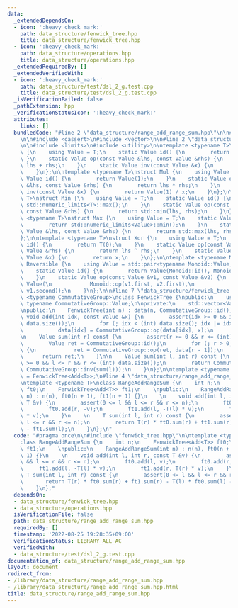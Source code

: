 ```yaml
---
data:
  _extendedDependsOn:
  - icon: ':heavy_check_mark:'
    path: data_structure/fenwick_tree.hpp
    title: data_structure/fenwick_tree.hpp
  - icon: ':heavy_check_mark:'
    path: data_structure/operations.hpp
    title: data_structure/operations.hpp
  _extendedRequiredBy: []
  _extendedVerifiedWith:
  - icon: ':heavy_check_mark:'
    path: data_structure/test/dsl_2_g.test.cpp
    title: data_structure/test/dsl_2_g.test.cpp
  _isVerificationFailed: false
  _pathExtension: hpp
  _verificationStatusIcon: ':heavy_check_mark:'
  attributes:
    links: []
  bundledCode: "#line 2 \"data_structure/range_add_range_sum.hpp\"\n\n#line 2 \"data_structure/fenwick_tree.hpp\"\
    \n\n#include <cassert>\n#include <vector>\n\n#line 2 \"data_structure/operations.hpp\"\
    \n\n#include <limits>\n#include <utility>\n\ntemplate <typename T>\nstruct Add\
    \ {\n    using Value = T;\n    static Value id() {\n        return T(0);\n   \
    \ }\n    static Value op(const Value &lhs, const Value &rhs) {\n        return\
    \ lhs + rhs;\n    }\n    static Value inv(const Value &x) {\n        return -x;\n\
    \    }\n};\n\ntemplate <typename T>\nstruct Mul {\n    using Value = T;\n    static\
    \ Value id() {\n        return Value(1);\n    }\n    static Value op(const Value\
    \ &lhs, const Value &rhs) {\n        return lhs * rhs;\n    }\n    static Value\
    \ inv(const Value &x) {\n        return Value(1) / x;\n    }\n};\n\ntemplate <typename\
    \ T>\nstruct Min {\n    using Value = T;\n    static Value id() {\n        return\
    \ std::numeric_limits<T>::max();\n    }\n    static Value op(const Value &lhs,\
    \ const Value &rhs) {\n        return std::min(lhs, rhs);\n    }\n};\n\ntemplate\
    \ <typename T>\nstruct Max {\n    using Value = T;\n    static Value id() {\n\
    \        return std::numeric_limits<Value>::min();\n    }\n    static Value op(const\
    \ Value &lhs, const Value &rhs) {\n        return std::max(lhs, rhs);\n    }\n\
    };\n\ntemplate <typename T>\nstruct Xor {\n    using Value = T;\n    static Value\
    \ id() {\n        return T(0);\n    }\n    static Value op(const Value &lhs, const\
    \ Value &rhs) {\n        return lhs ^ rhs;\n    }\n    static Value inv(const\
    \ Value &x) {\n        return x;\n    }\n};\n\ntemplate <typename Monoid>\nstruct\
    \ Reversible {\n    using Value = std::pair<typename Monoid::Value, typename Monoid::Value>;\n\
    \    static Value id() {\n        return Value(Monoid::id(), Monoid::id());\n\
    \    }\n    static Value op(const Value &v1, const Value &v2) {\n        return\
    \ Value(\n            Monoid::op(v1.first, v2.first),\n            Monoid::op(v2.second,\
    \ v1.second));\n    }\n};\n\n#line 7 \"data_structure/fenwick_tree.hpp\"\n\ntemplate\
    \ <typename CommutativeGroup>\nclass FenwickTree {\npublic:\n    using Value =\
    \ typename CommutativeGroup::Value;\n\nprivate:\n    std::vector<Value> data;\n\
    \npublic:\n    FenwickTree(int n) : data(n, CommutativeGroup::id()) {}\n\n   \
    \ void add(int idx, const Value &x) {\n        assert(idx >= 0 && idx < (int)\
    \ data.size());\n        for (; idx < (int) data.size(); idx |= idx + 1) {\n \
    \           data[idx] = CommutativeGroup::op(data[idx], x);\n        }\n    }\n\
    \n    Value sum(int r) const {\n        assert(r >= 0 && r <= (int) data.size());\n\
    \        Value ret = CommutativeGroup::id();\n        for (; r > 0; r &= r - 1)\
    \ {\n            ret = CommutativeGroup::op(ret, data[r - 1]);\n        }\n  \
    \      return ret;\n    }\n\n    Value sum(int l, int r) const {\n        assert(l\
    \ >= 0 && l <= r && r <= (int) data.size());\n        return CommutativeGroup::op(sum(r),\
    \ CommutativeGroup::inv(sum(l)));\n    }\n};\n\ntemplate <typename T>\nusing FenwickTreeAdd\
    \ = FenwickTree<Add<T>>;\n#line 4 \"data_structure/range_add_range_sum.hpp\"\n\
    \ntemplate <typename T>\nclass RangeAddRangeSum {\n    int n;\n    FenwickTree<Add<T>>\
    \ ft0;\n    FenwickTree<Add<T>> ft1;\n    \npublic:\n    RangeAddRangeSum(int\
    \ n) : n(n), ft0(n + 1), ft1(n + 1) {}\n    \n    void add(int l, int r, const\
    \ T &v) {\n        assert(0 <= l && l <= r && r <= n);\n        ft0.add(l, v);\n\
    \        ft0.add(r, -v);\n        ft1.add(l, -T(l) * v);\n        ft1.add(r, T(r)\
    \ * v);\n    }\n    \n    T sum(int l, int r) const {\n        assert(0 <= l &&\
    \ l <= r && r <= n);\n        return T(r) * ft0.sum(r) + ft1.sum(r) - T(l) * ft0.sum(l)\
    \ - ft1.sum(l);\n    }\n};\n"
  code: "#pragma once\n\n#include \"fenwick_tree.hpp\"\n\ntemplate <typename T>\n\
    class RangeAddRangeSum {\n    int n;\n    FenwickTree<Add<T>> ft0;\n    FenwickTree<Add<T>>\
    \ ft1;\n    \npublic:\n    RangeAddRangeSum(int n) : n(n), ft0(n + 1), ft1(n +\
    \ 1) {}\n    \n    void add(int l, int r, const T &v) {\n        assert(0 <= l\
    \ && l <= r && r <= n);\n        ft0.add(l, v);\n        ft0.add(r, -v);\n   \
    \     ft1.add(l, -T(l) * v);\n        ft1.add(r, T(r) * v);\n    }\n    \n   \
    \ T sum(int l, int r) const {\n        assert(0 <= l && l <= r && r <= n);\n \
    \       return T(r) * ft0.sum(r) + ft1.sum(r) - T(l) * ft0.sum(l) - ft1.sum(l);\n\
    \    }\n};"
  dependsOn:
  - data_structure/fenwick_tree.hpp
  - data_structure/operations.hpp
  isVerificationFile: false
  path: data_structure/range_add_range_sum.hpp
  requiredBy: []
  timestamp: '2022-08-25 19:28:35+09:00'
  verificationStatus: LIBRARY_ALL_AC
  verifiedWith:
  - data_structure/test/dsl_2_g.test.cpp
documentation_of: data_structure/range_add_range_sum.hpp
layout: document
redirect_from:
- /library/data_structure/range_add_range_sum.hpp
- /library/data_structure/range_add_range_sum.hpp.html
title: data_structure/range_add_range_sum.hpp
---
```


